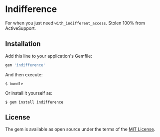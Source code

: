# Indifference

For when you just need `with_indifferent_access`. Stolen 100% from ActiveSupport.

## Installation

Add this line to your application's Gemfile:

```ruby
gem 'indifference'
```

And then execute:

    $ bundle

Or install it yourself as:

    $ gem install indifference

## License

The gem is available as open source under the terms of the [MIT License](http://opensource.org/licenses/MIT).

